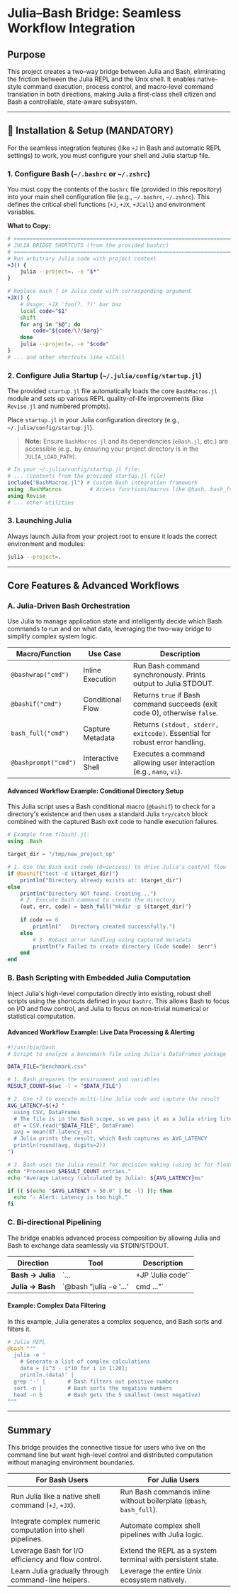# Julia–Bash Bridge: Seamless Workflow Integration

## Purpose

This project creates a two-way bridge between Julia and Bash, eliminating the friction between the Julia REPL and the Unix shell. It enables native-style command execution, process control, and macro-level command translation in both directions, making Julia a first-class shell citizen and Bash a controllable, state-aware subsystem.

---

## 🚀 Installation & Setup (MANDATORY)

For the seamless integration features (like `+J` in Bash and automatic REPL settings) to work, you must configure your shell and Julia startup file.

### 1. Configure Bash (`~/.bashrc` or `~/.zshrc`)

You must copy the contents of the `bashrc` file (provided in this repository) into your main shell configuration file (e.g., `~/.bashrc`, `~/.zshrc`). This defines the critical shell functions (`+J`, `+JX`, `+JCall`) and environment variables.

**What to Copy:**
```bash
# =========================================================================
# JULIA BRIDGE SHORTCUTS (from the provided bashrc)
# =========================================================================
# Run arbitrary Julia code with project context
+J() {
    julia --project=. -e "$*"
}

# Replace each ? in Julia code with corresponding argument
+JX() {
    # Usage: +JX 'foo(?, ?)' bar baz
    local code="$1"
    shift
    for arg in "$@"; do
        code="${code/\?/$arg}"
    done
    julia --project=. -e "$code"
}
# ... and other shortcuts like +JCall
```

### 2. Configure Julia Startup (`~/.julia/config/startup.jl`)

The provided `startup.jl` file automatically loads the core `BashMacros.jl` module and sets up various REPL quality-of-life improvements (like `Revise.jl` and numbered prompts).

Place `startup.jl` in your Julia configuration directory (e.g., `~/.julia/config/startup.jl`).

> **Note:** Ensure `BashMacros.jl` and its dependencies (`eBash.jl`, etc.) are accessible (e.g., by ensuring your project directory is in the `JULIA_LOAD_PATH`).

```julia
# In your ~/.julia/config/startup.jl file:
# ... (contents from the provided startup.jl file)
include("BashMacros.jl") # Custom Bash integration framework
using .BashMacros         # Access functions/macros like @bash, bash_full
using Revise
# ... other utilities
```

### 3. Launching Julia

Always launch Julia from your project root to ensure it loads the correct environment and modules:
```bash
julia --project=.
```

---

## Core Features & Advanced Workflows

### A. Julia-Driven Bash Orchestration

Use Julia to manage application state and intelligently decide which Bash commands to run and on what data, leveraging the two-way bridge to simplify complex system logic.

| Macro/Function     | Use Case            | Description                                                              |
| ------------------ | ------------------- | ------------------------------------------------------------------------ |
| `@bashwrap("cmd")`      | Inline Execution    | Run Bash command synchronously. Prints output to Julia STDOUT.           |
| `@bashif("cmd")`   | Conditional Flow    | Returns `true` if Bash command succeeds (exit code 0), otherwise `false`.  |
| `bash_full("cmd")` | Capture Metadata    | Returns `(stdout, stderr, exitcode)`. Essential for robust error handling. |
| `@bashprompt("cmd")`| Interactive Shell   | Executes a command allowing user interaction (e.g., `nano`, `vi`).       |

#### Advanced Workflow Example: Conditional Directory Setup

This Julia script uses a Bash conditional macro (`@bashif`) to check for a directory's existence and then uses a standard Julia `try/catch` block combined with the captured Bash exit code to handle execution failures.

```julia
# Example from f(bash).jl:
using .Bash

target_dir = "/tmp/new_project_op"

# 1. Use the Bash exit code (0=success) to drive Julia's control flow
if @bashif("test -d $(target_dir)")
    println("Directory already exists at: $target_dir")
else
    println("Directory NOT found. Creating...")
    # 2. Execute Bash command to create the directory
    (out, err, code) = bash_full("mkdir -p $(target_dir)")
    
    if code == 0
        println("   Directory created successfully.")
    else
        # 3. Robust error handling using captured metadata
        println("✗ Failed to create directory (Code $code): $err")
    end
end
```

### B. Bash Scripting with Embedded Julia Computation

Inject Julia's high-level computation directly into existing, robust shell scripts using the shortcuts defined in your `bashrc`. This allows Bash to focus on I/O and flow control, and Julia to focus on non-trivial numerical or statistical computation.

#### Advanced Workflow Example: Live Data Processing & Alerting

```bash
#!/usr/bin/bash
# Script to analyze a benchmark file using Julia's DataFrames package

DATA_FILE="benchmark.csv"

# 1. Bash prepares the environment and variables
RESULT_COUNT=$(wc -l < "$DATA_FILE")

# 2. Use +J to execute multi-line Julia code and capture the result
AVG_LATENCY=$(+J "
  using CSV, DataFrames
  # The file is in the Bash scope, so we pass it as a Julia string literal
  df = CSV.read("$DATA_FILE", DataFrame) 
  avg = mean(df.latency_ms)
  # Julia prints the result, which Bash captures as AVG_LATENCY
  println(round(avg, digits=2))
")

# 3. Bash uses the Julia result for decision making (using bc for float comparison)
echo "Processed $RESULT_COUNT entries."
echo "Average Latency (calculated by Julia): ${AVG_LATENCY}ms"

if (( $(echo "$AVG_LATENCY > 50.0" | bc -l) )); then
  echo "⚠️ Alert: Latency is too high."
fi
```

### C. Bi-directional Pipelining

The bridge enables advanced process composition by allowing Julia and Bash to exchange data seamlessly via STDIN/STDOUT.

| Direction      | Tool                               | Description                               |
| -------------- | ---------------------------------- | ----------------------------------------- |
| **Bash → Julia** | `... | +JP 'Julia code'`            | Pipes Bash `STDOUT` to Julia's `STDIN`.   |
| **Julia → Bash** | `@bash "julia -e '...' | cmd ..."` | Pipes Julia `STDOUT` to a Bash command.   |


#### Example: Complex Data Filtering

In this example, Julia generates a complex sequence, and Bash sorts and filters it.

```julia
# Julia REPL
@bash """
  julia -e '
    # Generate a list of complex calculations
    data = [i^3 - i*10 for i in 1:20]; 
    println.(data)' | 
  grep '-' |       # Bash filters out positive numbers
  sort -n |        # Bash sorts the negative numbers
  head -n 5        # Bash gets the 5 smallest (most negative)
"""
```

---

## Summary

This bridge provides the connective tissue for users who live on the command line but want high-level control and distributed computation without managing environment boundaries.

| For Bash Users                                               | For Julia Users                                                      |
| ------------------------------------------------------------ | -------------------------------------------------------------------- |
| Run Julia like a native shell command (`+J`, `+JX`).         | Run Bash commands inline without boilerplate (`@bash`, `bash_full`).   |
| Integrate complex numeric computation into shell pipelines.  | Automate complex shell pipelines with Julia logic.                   |
| Leverage Bash for I/O efficiency and flow control.           | Extend the REPL as a system terminal with persistent state.          |
| Learn Julia gradually through command-line helpers.          | Leverage the entire Unix ecosystem natively.                         |

